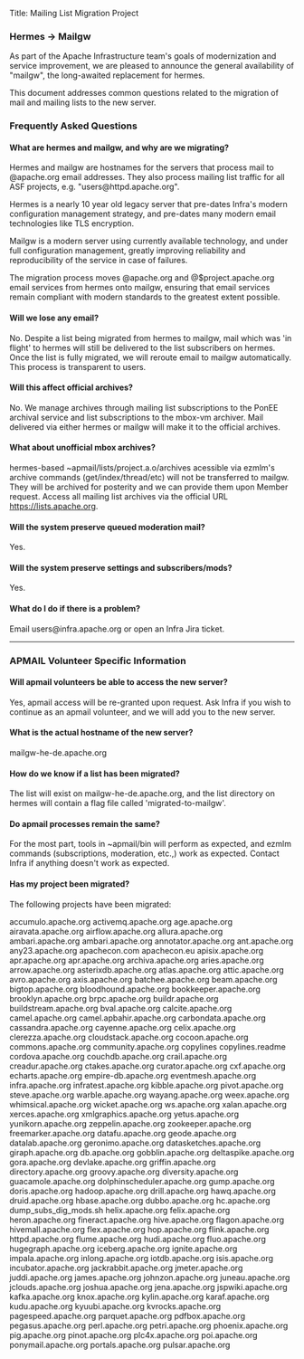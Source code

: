 Title: Mailing List Migration Project

<h3 id="migration">Hermes &#x2192 Mailgw</h3>
<p>
As part of the Apache Infrastructure team's goals of modernization and
service improvement, we are pleased to announce the general availability
of "mailgw", the long-awaited replacement for hermes.
<p>
This document addresses common questions related to the migration of mail 
and mailing lists to the new server.
<p>
<h3 id="faq">Frequently Asked Questions</h3>
<p>
<h4>What are hermes and mailgw, and why are we migrating?</h4>
<p>
Hermes and mailgw are hostnames for the servers that process mail to
@apache.org email addresses. They also process mailing list traffic
for all ASF projects, e.g. "users@httpd.apache.org".
<p>
Hermes is a nearly 10 year old legacy server that pre-dates Infra's modern 
configuration management strategy, and pre-dates many modern email 
technologies like TLS encryption.
<p>
Mailgw is a modern server using currently available technology, and
under full configuration management, greatly improving reliability and
reproducibility of the service in case of failures.
<p>
The migration process moves @apache.org and @$project.apache.org email 
services from hermes onto mailgw, ensuring that email services remain 
compliant with modern standards to the greatest extent possible.
<p>
<h4>Will we lose any email?</h4>
<p>
No. Despite a list being migrated from hermes to mailgw, mail which was 
'in flight' to hermes will still be delivered to the list subscribers on 
hermes. Once the list is fully migrated, we will reroute email to mailgw 
automatically. This process is transparent to users.
<p>
<h4>Will this affect official archives?</h4>
<p>
No. We manage archives through mailing list subscriptions to the PonEE 
archival service and list subscriptions to the mbox-vm archiver. Mail
delivered via either hermes or mailgw will make it to the official archives.
<p>
<h4>What about unofficial mbox archives?</h4>
<p>
hermes-based ~apmail/lists/project.a.o/archives acessible via ezmlm's 
archive commands (get/index/thread/etc) will not be transferred to mailgw. 
They will be archived for posterity and we can provide them upon 
Member request. Access all mailing list archives via the 
official URL <a href="https://lists.apache.org">https://lists.apache.org</a>.
<p>
<h4>Will the system preserve queued moderation mail?</h4>
<p>
Yes.
<p>
<h4>Will the system preserve settings and subscribers/mods?</h4>
<p>
Yes.
<p>
<h4>What do I do if there is a problem?</h4>
<p>
Email users@infra.apache.org or open an Infra Jira ticket.
<p>
<hr>
<h3> APMAIL Volunteer Specific Information</h3>

#### Will apmail volunteers be able to access the new server?

Yes, apmail access will be re-granted upon request. Ask Infra if you
wish to continue as an apmail volunteer, and we will add you to the new
server.

#### What is the actual hostname of the new server?

mailgw-he-de.apache.org

#### How do we know if a list has been migrated?

The list will exist on mailgw-he-de.apache.org, and the list directory 
on hermes will contain a flag file called 'migrated-to-mailgw'.

#### Do apmail processes remain the same?

For the most part, tools in ~apmail/bin will perform as expected, and 
ezmlm commands (subscriptions, moderation, etc.,) work as expected. 
Contact Infra if anything doesn't work as expected.

#### Has my project been migrated?

The following projects have been migrated:

accumulo.apache.org
activemq.apache.org
age.apache.org
airavata.apache.org
airflow.apache.org
allura.apache.org
ambari.apache.org
ambari.apache.org
annotator.apache.org
ant.apache.org
any23.apache.org
apachecon.com
apachecon.eu
apisix.apache.org
apr.apache.org
apr.apache.org
archiva.apache.org
aries.apache.org
arrow.apache.org
asterixdb.apache.org
atlas.apache.org
attic.apache.org
avro.apache.org
axis.apache.org
batchee.apache.org
beam.apache.org
bigtop.apache.org
bloodhound.apache.org
bookkeeper.apache.org
brooklyn.apache.org
brpc.apache.org
buildr.apache.org
buildstream.apache.org
bval.apache.org
calcite.apache.org
camel.apache.org
camel.apbahir.apache.org
carbondata.apache.org
cassandra.apache.org
cayenne.apache.org
celix.apache.org
clerezza.apache.org
cloudstack.apache.org
cocoon.apache.org
commons.apache.org
community.apache.org
copylines
copylines.readme
cordova.apache.org
couchdb.apache.org
crail.apache.org
creadur.apache.org
ctakes.apache.org
curator.apache.org
cxf.apache.org
echarts.apache.org
empire-db.apache.org
eventmesh.apache.org
infra.apache.org
infratest.apache.org
kibble.apache.org
pivot.apache.org
steve.apache.org
warble.apache.org
wayang.apache.org
weex.apache.org
whimsical.apache.org
wicket.apache.org
ws.apache.org
xalan.apache.org
xerces.apache.org
xmlgraphics.apache.org
yetus.apache.org
yunikorn.apache.org
zeppelin.apache.org
zookeeper.apache.org
freemarker.apache.org datafu.apache.org     geode.apache.org datalab.apache.org     geronimo.apache.org datasketches.apache.org     giraph.apache.org db.apache.org         gobblin.apache.org deltaspike.apache.org        gora.apache.org devlake.apache.org      griffin.apache.org directory.apache.org     groovy.apache.org diversity.apache.org      guacamole.apache.org dolphinscheduler.apache.org    gump.apache.org doris.apache.org        hadoop.apache.org drill.apache.org      hawq.apache.org druid.apache.org        hbase.apache.org dubbo.apache.org       hc.apache.org dump_subs_dig_mods.sh     helix.apache.org felix.apache.org       heron.apache.org fineract.apache.org        hive.apache.org flagon.apache.org       hivemall.apache.org flex.apache.org         hop.apache.org flink.apache.org     httpd.apache.org flume.apache.org       hudi.apache.org fluo.apache.org         hugegraph.apache.org
iceberg.apache.org ignite.apache.org impala.apache.org inlong.apache.org iotdb.apache.org isis.apache.org incubator.apache.org jackrabbit.apache.org        jmeter.apache.org       juddi.apache.org james.apache.org        johnzon.apache.org      juneau.apache.org jclouds.apache.org      joshua.apache.org jena.apache.org         jspwiki.apache.org kafka.apache.org     knox.apache.org kylin.apache.org karaf.apache.org        kudu.apache.org         kyuubi.apache.org kvrocks.apache.org
pagespeed.apache.org parquet.apache.org pdfbox.apache.org pegasus.apache.org perl.apache.org petri.apache.org phoenix.apache.org pig.apache.org pinot.apache.org plc4x.apache.org poi.apache.org ponymail.apache.org portals.apache.org pulsar.apache.org
